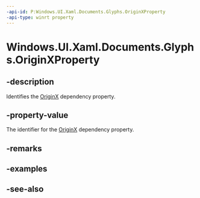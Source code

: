 ```yaml
---
-api-id: P:Windows.UI.Xaml.Documents.Glyphs.OriginXProperty
-api-type: winrt property
---
```


<!-- Property syntax
public Windows.UI.Xaml.DependencyProperty OriginXProperty { get; }
-->

# Windows.UI.Xaml.Documents.Glyphs.OriginXProperty

## -description
Identifies the [OriginX](glyphs_originx.md) dependency property.



## -property-value
The identifier for the [OriginX](glyphs_originx.md) dependency property.

## -remarks

## -examples

## -see-also
